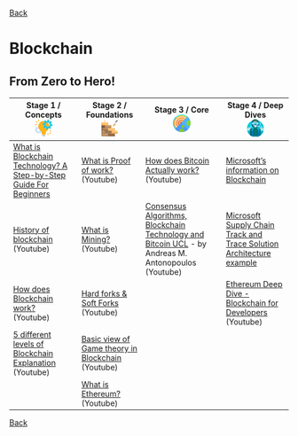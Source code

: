 [Back](/learn/README.md)

# Blockchain

## From Zero to Hero!

<table>
   <thead>
       <tr>
           <th style="text-align: center; vertical-align: middle;">Stage 1 / Concepts <br /><img src="/learn/data/learning-path-icon-stage1.png" /></th>
           <th style="text-align: center; vertical-align: middle;">Stage 2 / Foundations <br /><img src="/learn/data/learning-path-icon-stage2.png" /></th>
           <th style="text-align: center; vertical-align: middle;">Stage 3 / Core <br /><img src="/learn/data/learning-path-icon-stage3.png" /></th>
           <th style="text-align: center; vertical-align: middle;">Stage 4 / Deep Dives <br /><img src="/learn/data/learning-path-icon-stage4.png" /></th>
       </tr>
   </thead>

   <tbody>
       <tr>
           <td><a href="https://blockgeeks.com/guides/what-is-blockchain-technology/" target="_blank">What is Blockchain Technology? A Step-by-Step Guide For Beginners</a></td>
           <td><a href="https://www.youtube.com/watch?v=3EUAcxhuoU4" target="_blank">What is Proof of work?</a> (Youtube)</td>
           <td><a href="https://www.youtube.com/watch?v=bBC-nXj3Ng4" target="_blank">How does Bitcoin Actually work?</a> (Youtube)</td>
           <td><a href="https://azure.microsoft.com/en-gb/solutions/blockchain/" target="_blank">Microsoft’s information on Blockchain</a></td>
       </tr>
       <tr>
           <td><a href="https://www.youtube.com/watch?v=ZbHLNinXy9E" target="_blank">History of blockchain</a> (Youtube)</td>
           <td><a href="https://www.youtube.com/watch?v=2VtH-XAOjXw" target="_blank">What is Mining?</a> (Youtube)</td>
           <td><a href="https://www.youtube.com/watch?v=fw3WkySh_Ho" target="_blank">Consensus Algorithms, Blockchain Technology and Bitcoin UCL</a> - by Andreas M. Antonopoulos (Youtube)</td>
           <td><a href="https://azure.microsoft.com/en-gb/solutions/architecture/supply-chain-track-and-trace/" target="_blank">Microsoft Supply Chain Track and Trace Solution Architecture example</a></td>
       </tr>
       <tr>
           <td><a href="https://www.youtube.com/watch?v=3rL0OIXbMio" target="_blank">How does Blockchain work?</a> (Youtube)</td>
           <td><a href="https://www.youtube.com/watch?v=dwow5hB3CNE" target="_blank">Hard forks & Soft Forks</a> (Youtube)</td>
           <td></td>
           <td><a href="https://www.youtube.com/watch?v=0s23w5GUAeU" target="_blank">Ethereum Deep Dive - Blockchain for Developers</a> (Youtube)</td>
       </tr>
       <tr>
           <td><a href="https://www.youtube.com/watch?v=hYip_Vuv8J0" target="_blank">5 different levels of Blockchain Explanation</a> (Youtube)</td>
           <td><a href="https://www.youtube.com/watch?v=uFlJ6OEJ1Qs" target="_blank">Basic view of Game theory in Blockchain</a> (Youtube)</td>
           <td></td>
           <td></td>
       </tr>
       <tr>
           <td></td>
           <td><a href="https://www.youtube.com/watch?v=unhpWpdfAgU" target="_blank">What is Ethereum?</a> (Youtube)</td>
           <td></td>
           <td></td>
       </tr>      
   </tbody>
</table>

[Back](/learn/README.md)